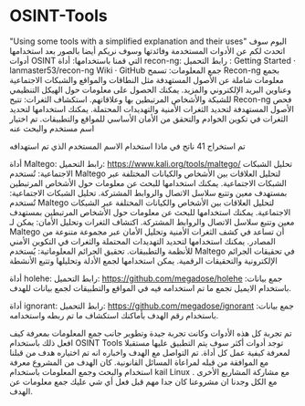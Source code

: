 # OSINT-Tools
"Using some tools with a simplified explanation and their uses"
اليوم سوف اتحدث لكم عن الأدوات المستخدمة وفائدتها وسوف نريكم أيضا بالصور بعد استخدامها 
أدوات OSINT التي قمنا باستخدامها:
أداة recon-ng: 
رابط التحميل : Getting Started · lanmaster53/recon-ng Wiki · GitHub
جمع المعلومات: تسمح Recon-ng بجمع معلومات شاملة عن الأصول المستهدفة مثل النطاقات والمواقع والشبكات الاجتماعية وعناوين البريد الإلكتروني والمزيد. يمكنك الحصول على معلومات حول الهيكل التنظيمي للشبكة والأشخاص المرتبطين بها وعلاقاتهم.
استكشاف الثغرات: تتيح Recon-ng فحص الأصول المستهدفة لتحديد الثغرات الأمنية والتهديدات المحتملة. يمكنك استخدامها لتحديد الثغرات في تكوين الخوادم والتحقق من الأمان الأساسي للمواقع والتطبيقات. 
تم اختيار اسم مستخدم والبحث عنه 
 
تم استخراج 41 ناتج في ماذا استخدام الاسم المستخدم الذي تم استهدافه 
 

أداة Maltego: 
رابط التحميل: https://www.kali.org/tools/maltego/
تحليل الشبكات الاجتماعية: تُستخدم Maltego لتحليل العلاقات بين الأشخاص والكيانات المختلفة عبر الشبكات الاجتماعية. يمكنك استخدامها للبحث عن معلومات حول الأشخاص المرتبطين بمستهدف معين وتتبع سلاسل الاتصال والروابط المشتركة.
تحليل الشبكات الاجتماعية: تُستخدم Maltego لتحليل العلاقات بين الأشخاص والكيانات المختلفة عبر الشبكات الاجتماعية. يمكنك استخدامها للبحث عن معلومات حول الأشخاص المرتبطين بمستهدف معين وتتبع سلاسل الاتصال والروابط المشتركة.
اكتشاف الثغرات وتحليل الأمان: يمكن لـ Maltego أن تساعد في كشف الثغرات الأمنية وتحليل الأمان عبر مجموعة متنوعة من المصادر. يمكنك استخدامها لتحديد التهديدات المحتملة والثغرات في التكوين الأمني للأنظمة والتطبيقات.
تحقيق الجرائم المعلوماتية: يُستخدم Maltego في تحقيقات الجرائم الإلكترونية والتحقيقات الرقمية. يمكن استخدامها لجمع الأدلة وتحليلها وتتبع الأنشطة
 
أداة holehe: 
رابط التحميل: https://github.com/megadose/holehe
جمع بيانات: باستخدام الايميل تجمع ما تم استخدامه فيه في المواقع والتطبيقات لجمع بيانات للهدف.
 

أداة ignorant: 
رابط التحميل: https://github.com/megadose/ignorant
جمع بيانات: باستخدام رقم الهدف بأماكنك استكشاف ما تم ربطه واستخدامه.
 

تم تجربة كل هذه الأدوات وكانت تجربة جيدة وتطوير جانب جمع المعلومات بمعرفة كيف افعل ذلك باستخدام    OSINT Tools   توجد أدوات أكثر سوف يتم التطبيق عليها مستقبلا لمعرفة كيفية عمل كل أداة. 
تم التواصل مع الهدف واخباره انه تم اختياره هدف من قبلنا مع الموافقة من قبله لمراعاة المسائل القانونية.
كان الهدف من المشروع معرفة استخدام والبحث وجمع المعلومات باستخدام kail Linux  .
مع مشاركة المشاريع الأخرى مع الكل وجدنا ان مشروعنا كان جدا مهم قبل فعل أي شي عليك جمع معلومات عن الهدف. 
 




